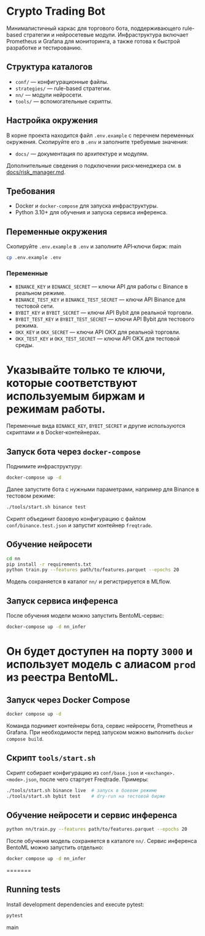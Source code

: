 # Crypto Trading Bot

Минималистичный каркас для торгового бота, поддерживающего rule-based стратегии и нейросетевые модули. Инфраструктура включает Prometheus и Grafana для мониторинга, а также готова к быстрой разработке и тестированию.

## Структура каталогов

- `conf/` — конфигурационные файлы.
- `strategies/` — rule-based стратегии.
- `nn/` — модули нейросети.
- `tools/` — вспомогательные скрипты.

## Настройка окружения

В корне проекта находится файл `.env.example` с перечнем переменных окружения.
Скопируйте его в `.env` и заполните требуемые значения:
- `docs/` — документация по архитектуре и модулям.

Дополнительные сведения о подключении риск‑менеджера см. в [docs/risk_manager.md](docs/risk_manager.md).

## Требования

- Docker и `docker-compose` для запуска инфраструктуры.
- Python 3.10+ для обучения и запуска сервиса инференса.

## Переменные окружения

Скопируйте `.env.example` в `.env` и заполните API‑ключи бирж:
 main

```bash
cp .env.example .env
```

### Переменные

- `BINANCE_KEY` и `BINANCE_SECRET` — ключи API для работы с Binance в реальном режиме.
- `BINANCE_TEST_KEY` и `BINANCE_TEST_SECRET` — ключи API Binance для тестовой сети.
- `BYBIT_KEY` и `BYBIT_SECRET` — ключи API Bybit для реальной торговли.
- `BYBIT_TEST_KEY` и `BYBIT_TEST_SECRET` — ключи API Bybit для тестового режима.
- `OKX_KEY` и `OKX_SECRET` — ключи API OKX для реальной торговли.
- `OKX_TEST_KEY` и `OKX_TEST_SECRET` — ключи API OKX для тестовой среды.

Указывайте только те ключи, которые соответствуют используемым биржам и режимам работы.
=======
Переменные вида `BINANCE_KEY`, `BYBIT_SECRET` и другие используются скриптами и
в Docker‑контейнерах.

## Запуск бота через `docker-compose`

Поднимите инфраструктуру:

```bash
docker-compose up -d
```

Далее запустите бота с нужными параметрами, например для Binance в тестовом
режиме:

```bash
./tools/start.sh binance test
```

Скрипт объединит базовую конфигурацию с файлом `conf/binance.test.json` и
запустит контейнер `freqtrade`.

## Обучение нейросети

```bash
cd nn
pip install -r requirements.txt
python train.py --features path/to/features.parquet --epochs 20
```

Модель сохраняется в каталог `nn/` и регистрируется в MLflow.

## Запуск сервиса инференса

После обучения модели можно запустить BentoML‑сервис:

```bash
docker-compose up -d nn_infer
```

Он будет доступен на порту `3000` и использует модель с алиасом `prod` из
реестра BentoML.
=======
## Запуск через Docker Compose

```bash
docker compose up -d
```

Команда поднимет контейнеры бота, сервис нейросети, Prometheus и Grafana. При необходимости перед запуском можно выполнить `docker compose build`.

## Скрипт `tools/start.sh`

Скрипт собирает конфигурацию из `conf/base.json` и `<exchange>.<mode>.json`, после чего стартует Freqtrade. Примеры:

```bash
./tools/start.sh binance live  # запуск в боевом режиме
./tools/start.sh bybit test    # dry-run на тестовой бирже
```

## Обучение нейросети и сервис инференса

```bash
python nn/train.py --features path/to/features.parquet --epochs 20
```

После обучения модель сохраняется в каталоге `nn/`. Сервис инференса BentoML можно запустить отдельно:

```bash
docker compose up -d nn_infer
```
=======
## Running tests

Install development dependencies and execute pytest:

```bash
pytest
```
 main
